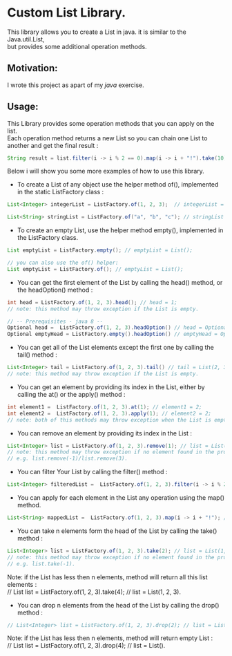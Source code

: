 # Custom List Library.

This library allows you to create a List in java. it is similar to the Java.util.List,  
but provides some additional operation methods.  

## Motivation:

I wrote this project as apart of my _java_ exercise.  

## Usage: 
This Library provides some operation methods that you can apply on the list.   
Each operation method returns a new List so you can chain one List to another and get the final result :
```java
String result = list.filter(i -> i % 2 == 0).map(i -> i + "!").take(10).toString();
```
Below i will show you some more examples of how to use this library.
- To create a List of any object use the helper method of(), implemented in the static ListFactory class :

```java  
List<Integer> integerList = ListFactory.of(1, 2, 3);  // integerList = List(1, 2, 3);
```   
```java
List<String> stringList = ListFactory.of("a", "b", "c"); // stringList = List("a", "b", "c");
```
- To create an empty List, use the helper method empty(), implemented in the ListFactory class.
```java
List emptyList = ListFactory.empty(); // emptyList = List();  

// you can also use the of() helper:
List emptyList = ListFactory.of(); // emptyList = List();
```
- You can get the first element of the List by calling the head() method, or the headOption() method : 
 
```java
int head = ListFactory.of(1, 2, 3).head(); // head = 1;
// note: this method may throw exception if the List is empty.

// -- Prerequisites - java 8 --
Optional head =  ListFactory.of(1, 2, 3).headOption() // head = Optional[1].
Optional emptyHead = ListFactory.empty().headOption() // emptyHead = Optional.empty.
```
- You can get all of the List elements except the first one by calling the tail() method :

```java
List<Integer> tail = ListFactory.of(1, 2, 3).tail() // tail = List(2, 3);
// note: this method may throw exception if the List is empty. 
```
- You can get an element by providing its index in the List, either by calling the at() or the apply() method :

```java
int element1 =  ListFactory.of(1, 2, 3).at(1); // element1 = 2;
int element2 =  ListFactory.of(1, 2, 3).apply(1); // element2 = 2;
// note: both of this methods may throw exception when the List is empty.
```
- You can remove an element by providing its index in the List :

```java
List<Integer> list = ListFactory.of(1, 2, 3).remove(1); // list = List(1, 3).
// note: this method may throw exception if no element found in the provided index,   
// e.g. list.remove(-1)/list.remove(3).
```
- You can filter Your List by calling the filter() method :

```java
List<Integer> filteredList =  ListFactory.of(1, 2, 3).filter(i -> i % 2 == 0); // filteredList = List(2);
```
- You can apply for each element in the List any operation using the map() method.
```java
List<String> mappedList =  ListFactory.of(1, 2, 3).map(i -> i + "!"); // mappedList = List(1!, 2!, 3!);
```
- You can take n elements form the head of the List by calling the take() method :
```java
List<Integer> list = ListFactory.of(1, 2, 3).take(2); // list = List(1, 2).
// note: this method may throw exception if no element found in the provided index,   
// e.g. list.take(-1).
```   
Note: if the List has less then n elements, method will return all this list elements :  
// List<Integer> list = ListFactory.of(1, 2, 3).take(4); // list = List(1, 2, 3).

- You can drop n elements from the head of the List by calling the drop() method :
```java
// List<Integer> list = ListFactory.of(1, 2, 3).drop(2); // list = List(3).
```
Note: if the List has less then n elements, method will return empty List :    
// List<Integer> list = ListFactory.of(1, 2, 3).drop(4); // list = List().